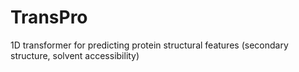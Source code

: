 # TransPro
1D transformer for predicting protein structural features (secondary structure, solvent accessibility)
